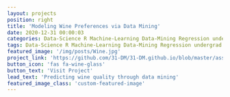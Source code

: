 ```yaml
---
layout: projects
position: right
title: 'Modeling Wine Preferences via Data Mining'
date: 2020-12-31 00:00:03
categories: Data-Science R Machine-Learning Data-Mining Regression undergrad
tags: Data-Science R Machine-Learning Data-Mining Regression undergrad
featured_image: '/img/posts/Wine.jpg'
project_link: 'https://github.com/31-DM/31-DM.github.io/blob/master/assets/Work/School/Undergrad/Projects/LSDA/README.md'
button_icon: 'fas fa-wine-glass'
button_text: 'Visit Project'
lead_text: 'Predicting wine quality through data mining'
featured_image_class: 'custom-featured-image'
---
```

